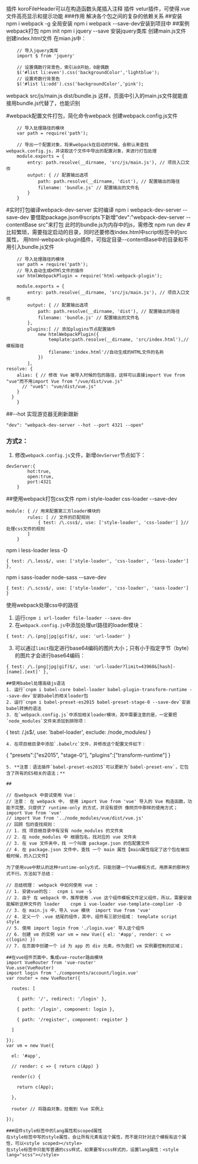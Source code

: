 插件 koroFileHeader可以在构造函数头尾插入注释
插件 vetur插件，可使得.vue文件高亮显示和提示功能
###作用
解决各个包之间的复杂的依赖关系
##安装
npm i webpack -g 全局安装
npm i webpack --save-dev安装到项目中
##案例 webpack打包
npm init
npm i jquery --save 安装jquery类库
创建main.js文件
创建index.html文件
在mian.js中：
```
	// 导入jquery类库
    import $ from 'jquery'

    // 设置偶数行背景色，索引从0开始，0是偶数
    $('#list li:even').css('backgroundColor','lightblue');
    // 设置奇数行背景色
    $('#list li:odd').css('backgroundColor','pink');
```
webpack src/js/main.js dist/bundle.js
这样，页面中引入的main.js文件就能直接用bundle.js代替了，也能识别


#webpack配置文件打包，简化命令webpack
创建webpack.config.js文件
```
    // 导入处理路径的模块
    var path = require('path');

    // 导出一个配置对象，将来webpack在启动的时候，会默认来查找webpack.config.js，并读取这个文件中导出的配置对象，来进行打包处理
    module.exports = {
        entry: path.resolve(__dirname, 'src/js/main.js'), // 项目入口文件
        output: { // 配置输出选项
            path: path.resolve(__dirname, 'dist'), // 配置输出的路径
            filename: 'bundle.js' // 配置输出的文件名
        }
    }
```
#实时打包编译webpack-dev-server
实时编译
npm i webpack-dev-server --save-dev
要借助package.json中scripts下新增"dev":"webpack-dev-server --contentBase src"来打包
此时的bundle.js为内存中的js，需修改<script src="bundle.js"></script>
npm run dev
#比较繁琐，需要指定启动的目录，同时还要修改index.html中script标签中的src属性，
用html-webpack-plugin插件，可指定目录--contentBase中的目录和不用引入bundle.js文件
```
    // 导入处理路径的模块
    var path = require('path');
    // 导入自动生成HTMl文件的插件
    var htmlWebpackPlugin = require('html-webpack-plugin');

    module.exports = {
        entry: path.resolve(__dirname, 'src/js/main.js'), // 项目入口文件
        output: { // 配置输出选项
            path: path.resolve(__dirname, 'dist'), // 配置输出的路径
            filename: 'bundle.js' // 配置输出的文件名
        },
        plugins:[ // 添加plugins节点配置插件
            new htmlWebpackPlugin({
                template:path.resolve(__dirname, 'src/index.html'),//模板路径
                filename:'index.html'//自动生成的HTML文件的名称
            })
        ]，
resolve: {
    alias: { // 修改 Vue 被导入时候的包的路径，这样可以直接import Vue from "vue"而不用import Vue from "/vue/dist/vue.js"
      // "vue$": "vue/dist/vue.js"
    }
  }
    }
```
##--hot 实现游览器无刷新跟新
```
"dev": "webpack-dev-server --hot --port 4321 --open"
```
### 方式2：
1. 修改`webpack.config.js`文件，新增`devServer`节点如下：
```
devServer:{
        hot:true,
        open:true,
        port:4321
    }
```
##使用webpack打包css文件
npm i style-loader css-loader --save-dev
```
module: { // 用来配置第三方loader模块的
        rules: [ // 文件的匹配规则
            { test: /\.css$/, use: ['style-loader', 'css-loader'] }//处理css文件的规则
        ]
    }
```

npm i less-loader less -D
```
{ test: /\.less$/, use: ['style-loader', 'css-loader', 'less-loader'] },
```
npm i sass-loader node-sass --save-dev
```
{ test: /\.scss$/, use: ['style-loader', 'css-loader', 'sass-loader'] }
```
使用webpack处理css中的路径
1. 运行`cnpm i url-loader file-loader --save-dev`
2. 在`webpack.config.js`中添加处理url路径的loader模块：
```
{ test: /\.(png|jpg|gif)$/, use: 'url-loader' }
```
3. 可以通过`limit`指定进行base64编码的图片大小；只有小于指定字节（byte）的图片才会进行base64编码：
```
{ test: /\.(png|jpg|gif)$/, use: 'url-loader?limit=43960&[hash]-[name].[ext]' },

##使用babel处理高级js语法
1. 运行`cnpm i babel-core babel-loader babel-plugin-transform-runtime --save-dev`安装babel的相关loader包
2. 运行`cnpm i babel-preset-es2015 babel-preset-stage-0 --save-dev`安装babel转换的语法
3. 在`webpack.config.js`中添加相关loader模块，其中需要注意的是，一定要把`node_modules`文件夹添加到排除项：
```
{ test: /\.js$/, use: 'babel-loader', exclude: /node_modules/ }
```
4. 在项目根目录中添加`.babelrc`文件，并修改这个配置文件如下：
```
{
    "presets":["es2015", "stage-0"],
    "plugins":["transform-runtime"]
}
```
5. **注意：语法插件`babel-preset-es2015`可以更新为`babel-preset-env`，它包含了所有的ES相关的语法；**

##

// 在webpack 中尝试使用 Vue：
// 注意： 在 webpack 中， 使用 import Vue from 'vue' 导入的 Vue 构造函数，功能不完整，只提供了 runtime-only 的方式，并没有提供 像网页中那样的使用方式；
import Vue from 'vue'
// import Vue from '../node_modules/vue/dist/vue.js'
// 回顾 包的查找规则：
// 1. 找 项目根目录中有没有 node_modules 的文件夹
// 2. 在 node_modules 中 根据包名，找对应的 vue 文件夹
// 3. 在 vue 文件夹中，找 一个叫做 package.json 的包配置文件
// 4. 在 package.json 文件中，查找 一个 main 属性【main属性指定了这个包在被加载时候，的入口文件】

为了使用vue中默认的这种runtime-only方式，只能创建一个Vue模板方式，用原来的那种方式不行。方法如下总结：

// 总结梳理： webpack 中如何使用 vue :
// 1. 安装vue的包：  cnpm i vue -S
// 2. 由于 在 webpack 中，推荐使用 .vue 这个组件模板文件定义组件，所以，需要安装 能解析这种文件的 loader    cnpm i vue-loader vue-template-complier -D
// 3. 在 main.js 中，导入 vue 模块  import Vue from 'vue'
// 4. 定义一个 .vue 结尾的组件，其中，组件有三部分组成： template script style
// 5. 使用 import login from './login.vue' 导入这个组件
// 6. 创建 vm 的实例 var vm = new Vue({ el: '#app', render: c => c(login) })
// 7. 在页面中创建一个 id 为 app 的 div 元素，作为我们 vm 实例要控制的区域；

##在vue组件页面中，集成vue-router路由模块
import VueRouter from 'vue-router'
Vue.use(VueRouter)
import login from './components/account/login.vue'
var router = new VueRouter({

  routes: [

    { path: '/', redirect: '/login' },

    { path: '/login', component: login },

    { path: '/register', component: register }

  ]

});
var vm = new Vue({

  el: '#app',

  // render: c => { return c(App) }

  render(c) {

    return c(App);

  },

  router // 将路由对象，挂载到 Vue 实例上

});

###组件style标签中的lang属性和scoped属性
在style标签中写的style属性，会让所有元素有这个属性，而不是只针对这个模板有这个属性，可以<style scoped></style>
在style标签中只能写普通的css样式，如果要写scss样式的，设置lang属性：<style lang="scss"></style>
